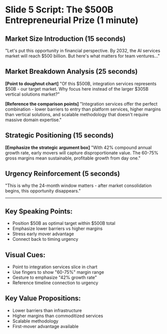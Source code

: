 # Slide 5 Script: The $500B Entrepreneurial Prize (1 minute)

## Market Size Introduction (15 seconds)
"Let's put this opportunity in financial perspective. By 2032, the AI services market will reach $500 billion. But here's what matters for team ventures..."

## Market Breakdown Analysis (25 seconds)
**[Point to doughnut chart]**
"Of this $500B, integration services represents $50B - our target market. Why focus here instead of the larger $305B vertical solutions market?"

**[Reference the comparison points]**
"Integration services offer the perfect combination - lower barriers to entry than platform services, higher margins than vertical solutions, and scalable methodology that doesn't require massive domain expertise."

## Strategic Positioning (15 seconds)
**[Emphasize the strategic argument box]**
"With 42% compound annual growth rate, early movers will capture disproportionate value. The 60-75% gross margins mean sustainable, profitable growth from day one."

## Urgency Reinforcement (5 seconds)
"This is why the 24-month window matters - after market consolidation begins, this opportunity disappears."

---

## Key Speaking Points:
- Position $50B as optimal target within $500B total
- Emphasize lower barriers vs higher margins
- Stress early mover advantage
- Connect back to timing urgency

## Visual Cues:
- Point to integration services slice in chart
- Use fingers to show "60-75%" margin range
- Gesture to emphasize "42% growth rate"
- Reference timeline connection to urgency

## Key Value Propositions:
- Lower barriers than infrastructure
- Higher margins than commoditized services
- Scalable methodology
- First-mover advantage available